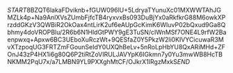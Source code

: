 $START$8BZQT6lakaFDviknb+fGUW096lU+5LdryaTYunuXc01MXWWTAhJGMZLk4p+Na9AnlXVsZUmbFjfcTB4ryxvxBs093DuBjYx0aRkfkrG88M6owkXPrzddGKzV3QWBiR2OkOax4ntLirK2uf6eAUpGcKimK6WIuvP02bQxud9Ga8Qbhmy4doVROPBlu/2R6b6N1HldGtPWY9gE3TuSN/cIWnMSf7ONE4L9rfW2Baenpwxq+Apxw6BC3UEboXuRczWt+9QESfaZ0Y5PkzW2li0KIVYCicuwaR3MvXTzpoqUG3FRTZmFGounSeIdY0UXQhBeLv+5nRoLpHbYU8QxARiMHd+ZFOnJ43zP4HX1i6g80Q6P2tiRtZoVIRULJAVYpK6IGkmn7y0Yu3mwWB8HcTBNKMM2PqU7x/a7LMBN9YL9PXXghMtCF/OJkrX1IRgzMxkS$END$